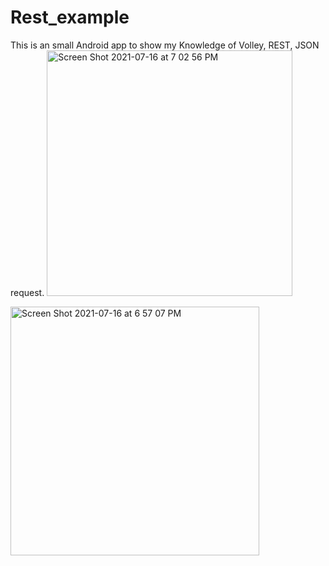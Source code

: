 # Rest_example
 
This is an small Android app to show my Knowledge of Volley, REST, JSON request.
<img width="393" alt="Screen Shot 2021-07-16 at 7 02 56 PM" src="https://user-images.githubusercontent.com/59666402/126016267-da5dfcbc-b421-474e-a6c8-795fcad6e250.png">

<img width="398" alt="Screen Shot 2021-07-16 at 6 57 07 PM" src="https://user-images.githubusercontent.com/59666402/126015926-ea7ae4c9-9bef-4970-a92b-285e0573b33c.png">

